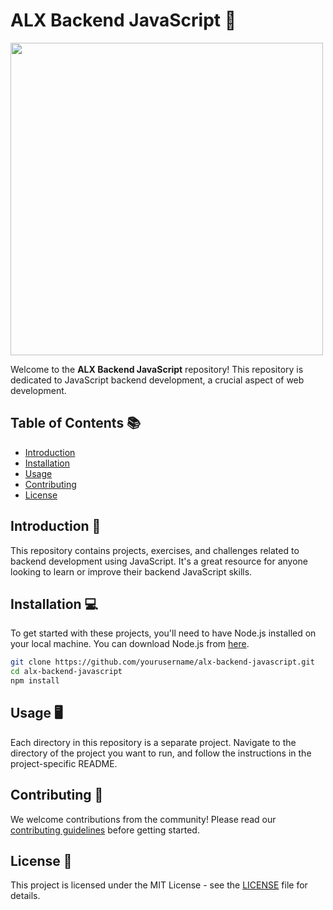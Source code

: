 
# ALX Backend JavaScript 🚀

<img src="https://upload.wikimedia.org/wikipedia/commons/6/6a/JavaScript-logo.png" width="500" height="500">

Welcome to the **ALX Backend JavaScript** repository! This repository is dedicated to JavaScript backend development, a crucial aspect of web development. 

## Table of Contents 📚
- [Introduction](#introduction)
- [Installation](#installation)
- [Usage](#usage)
- [Contributing](#contributing)
- [License](#license)

## Introduction 📖
This repository contains projects, exercises, and challenges related to backend development using JavaScript. It's a great resource for anyone looking to learn or improve their backend JavaScript skills.

## Installation 💻
To get started with these projects, you'll need to have Node.js installed on your local machine. You can download Node.js from [here](https://nodejs.org/en/download/).

```bash
git clone https://github.com/yourusername/alx-backend-javascript.git
cd alx-backend-javascript
npm install
```

## Usage 🖥️
Each directory in this repository is a separate project. Navigate to the directory of the project you want to run, and follow the instructions in the project-specific README.

## Contributing 🤝
We welcome contributions from the community! Please read our [contributing guidelines](CONTRIBUTING.md) before getting started.

## License 📄
This project is licensed under the MIT License - see the [LICENSE](LICENSE) file for details.
